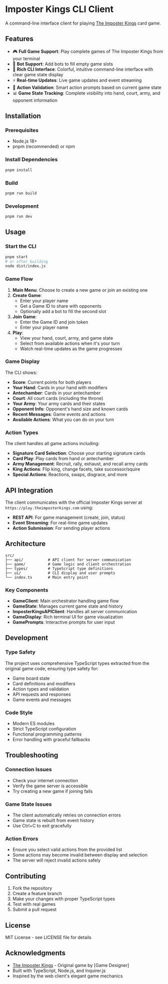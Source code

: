 # Imposter Kings CLI Client

A command-line interface client for playing [The Imposter Kings](https://theimposterkings.com/) card game.

## Features

- 🎮 **Full Game Support**: Play complete games of The Imposter Kings from your terminal
- 🤖 **Bot Support**: Add bots to fill empty game slots
- 🎨 **Rich CLI Interface**: Colorful, intuitive command-line interface with clear game state display
- ⚡ **Real-time Updates**: Live game updates and event streaming
- 🔄 **Action Validation**: Smart action prompts based on current game state
- 📊 **Game State Tracking**: Complete visibility into hand, court, army, and opponent information

## Installation

### Prerequisites

- Node.js 18+
- pnpm (recommended) or npm

### Install Dependencies

```bash
pnpm install
```

### Build

```bash
pnpm run build
```

### Development

```bash
pnpm run dev
```

## Usage

### Start the CLI

```bash
pnpm start
# or after building
node dist/index.js
```

### Game Flow

1. **Main Menu**: Choose to create a new game or join an existing one
2. **Create Game**:
   - Enter your player name
   - Get a Game ID to share with opponents
   - Optionally add a bot to fill the second slot
3. **Join Game**:
   - Enter the Game ID and join token
   - Enter your player name
4. **Play**:
   - View your hand, court, army, and game state
   - Select from available actions when it's your turn
   - Watch real-time updates as the game progresses

### Game Display

The CLI shows:
- **Score**: Current points for both players
- **Your Hand**: Cards in your hand with modifiers
- **Antechamber**: Cards in your antechamber
- **Court**: All court cards (including the throne)
- **Your Army**: Your army cards and their states
- **Opponent Info**: Opponent's hand size and known cards
- **Recent Messages**: Game events and actions
- **Available Actions**: What you can do on your turn

### Action Types

The client handles all game actions including:
- **Signature Card Selection**: Choose your starting signature cards
- **Card Play**: Play cards from hand or antechamber
- **Army Management**: Recruit, rally, exhaust, and recall army cards
- **King Actions**: Flip king, change facets, take successor/squire
- **Special Actions**: Reactions, swaps, disgrace, and more

## API Integration

The client communicates with the official Imposter Kings server at `https://play.theimposterkings.com` using:

- **REST API**: For game management (create, join, status)
- **Event Streaming**: For real-time game updates
- **Action Submission**: For sending player actions

## Architecture

```
src/
├── api/           # API client for server communication
├── game/          # Game logic and client orchestration
├── types/         # TypeScript type definitions
├── ui/            # CLI display and user prompts
└── index.ts       # Main entry point
```

### Key Components

- **GameClient**: Main orchestrator handling game flow
- **GameState**: Manages current game state and history
- **ImposterKingsAPIClient**: Handles all server communication
- **GameDisplay**: Rich terminal UI for game visualization
- **GamePrompts**: Interactive prompts for user input

## Development

### Type Safety

The project uses comprehensive TypeScript types extracted from the original game code, ensuring type safety for:
- Game board state
- Card definitions and modifiers
- Action types and validation
- API requests and responses
- Game events and messages

### Code Style

- Modern ES modules
- Strict TypeScript configuration
- Functional programming patterns
- Error handling with graceful fallbacks

## Troubleshooting

### Connection Issues
- Check your internet connection
- Verify the game server is accessible
- Try creating a new game if joining fails

### Game State Issues
- The client automatically retries on connection errors
- Game state is rebuilt from event history
- Use Ctrl+C to exit gracefully

### Action Errors
- Ensure you select valid actions from the provided list
- Some actions may become invalid between display and selection
- The server will reject invalid actions safely

## Contributing

1. Fork the repository
2. Create a feature branch
3. Make your changes with proper TypeScript types
4. Test with real games
5. Submit a pull request

## License

MIT License - see LICENSE file for details

## Acknowledgments

- [The Imposter Kings](https://theimposterkings.com/) - Original game by [Game Designer]
- Built with TypeScript, Node.js, and Inquirer.js
- Inspired by the web client's elegant game mechanics
